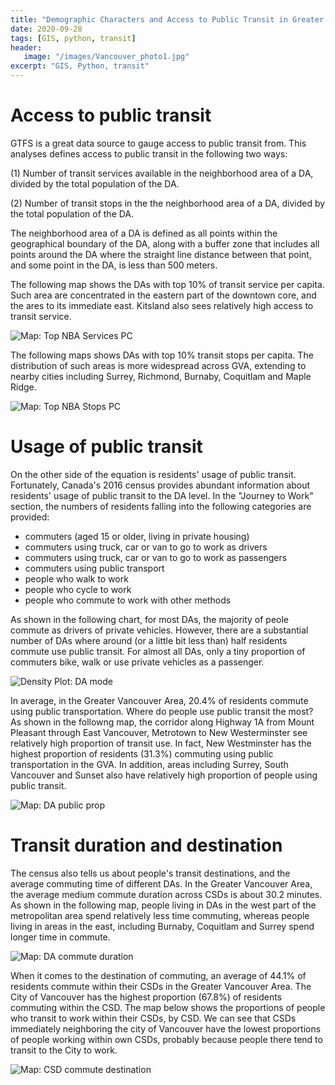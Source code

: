 ```yaml
---
title: "Demographic Characters and Access to Public Transit in Greater Vancouver: Key Variables"
date: 2020-09-28
tags: [GIS, python, transit]
header:
   image: "/images/Vancouver_photo1.jpg"
excerpt: "GIS, Python, transit"
---
```

# Access to public transit

GTFS is a great data source to gauge access to public transit from. This analyses defines access to public transit in the following two ways:

(1) Number of transit services available in the neighborhood area of a DA, divided by the total population of the DA.

(2) Number of transit stops in the the neighborhood area of a DA, divided by the total population of the DA.

The neighborhood area of a DA is defined as all points within the geographical boundary of the DA, along with a buffer zone that includes all points around the DA where the straight line distance between that point, and some point in the DA, is less than 500 meters.

The following map shows the DAs with top 10% of transit service per capita. Such area are concentrated in the eastern part of the downtown core, and the ares to its immediate east. Kitsland also sees relatively high access to transit service. 

<img src="{{ site.url }}{{ site.baseurl }}/images/Vancouver_transit2/plots/NBA_services_PC_10pc.png" alt="Map: Top NBA Services PC">

The following maps shows DAs with top 10% transit stops per capita. The distribution of such areas is more widespread across GVA, extending to nearby cities including Surrey, Richmond, Burnaby, Coquitlam and Maple Ridge. 

<img src="{{ site.url }}{{ site.baseurl }}/images/Vancouver_transit2/plots/NBA_services_PC_10pc.png" alt="Map: Top NBA Stops PC">

# Usage of public transit

On the other side of the equation is residents' usage of public transit. Fortunately, Canada's 2016 census provides abundant information about residents' usage of public transit to the DA level. In the "Journey to Work" section, the numbers of residents falling into the following categories are provided:
- commuters (aged 15 or older, living in private housing)
- commuters using truck, car or van to go to work as drivers
- commuters using truck, car or van to go to work as passengers
- commuters using public transport
- people who walk to work
- people who cycle to work
- people who commute to work with other methods

As shown in the following chart, for most DAs, the majority of peole commute as drivers of private vehicles. However, there are a substantial number of DAs where around (or a little bit less than) half residents commute use public transit. For almost all DAs, only a tiny proportion of commuters bike, walk or use private vehicles as a passenger.

<img src="{{ site.url }}{{ site.baseurl }}/images/Vancouver_transit2/plots/DA_mode.png" alt="Density Plot: DA mode">

In average, in the Greater Vancouver Area, 20.4% of residents commute using public transportation. Where do people use public transit the most? As shown in the followng map, the corridor along Highway 1A from Mount Pleasant through East Vancouver, Metrotown to New Westerminster see relatively high proportion of transit use. In fact, New Westminster has the highest proportion of residents (31.3%) commuting using public transportation in the GVA. In addition, areas including Surrey, South Vancouver and Sunset also have relatively high proportion of people using public transit. 

<img src="{{ site.url }}{{ site.baseurl }}/images/Vancouver_transit2/plots/DA_public_prop.png" alt="Map: DA public prop">

# Transit duration and destination

The census also tells us about people's transit destinations, and the average commuting time of different DAs. In the Greater Vancouver Area, the average medium commute duration across CSDs is about 30.2 minutes. As shown in the following map, people living in DAs in the west part of the metropolitan area spend relatively less time commuting, whereas people living in areas in the east, including Burnaby, Coquitlam and Surrey spend longer time in commute. 

<img src="{{ site.url }}{{ site.baseurl }}/images/Vancouver_transit2/plots/DA_commute_duration.png" alt="Map: DA commute duration">

When it comes to the destination of commuting, an average of 44.1% of residents commute within their CSDs in the Greater Vancouver Area. The City of Vancouver has the highest proportion (67.8%) of residents commuting within the CSD. The map below shows the proportions of people who transit to work within their CSDs, by CSD. We can see that CSDs immediately neighboring the city of Vancouver have the lowest proportions of people working within own CSDs, probably because people there tend to transit to the City to work. 

<img src="{{ site.url }}{{ site.baseurl }}/images/Vancouver_transit2/plots/commute_within_csd.png" alt="Map: CSD commute destination">


